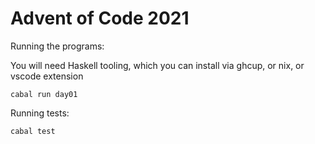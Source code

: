Advent of Code 2021
=========== 

Running the programs:

You will need Haskell tooling, which you can
install via ghcup, or nix, or vscode extension

`cabal run day01`


Running tests:

`cabal test`